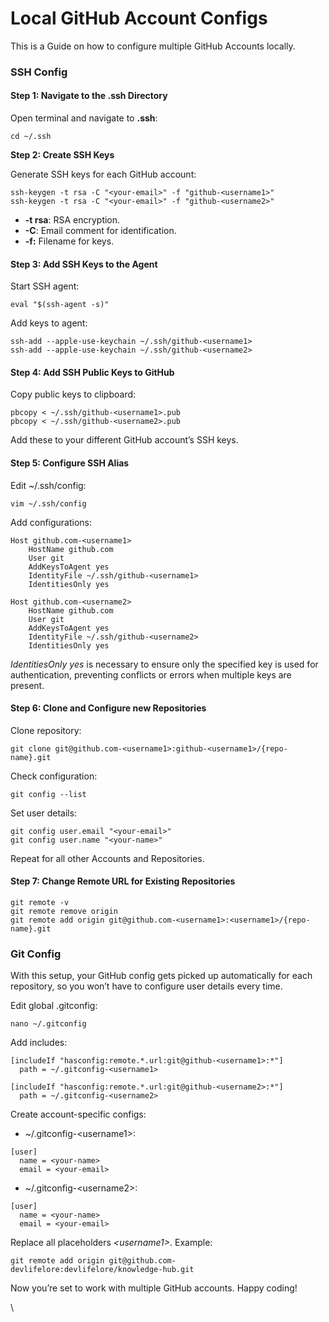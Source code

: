 # Local GitHub Account Configs

This is a Guide on how to configure multiple GitHub Accounts locally.

### **SSH Config**

#### **Step 1:** **Navigate to the .ssh Directory**

Open terminal and navigate to **.ssh**:

```
cd ~/.ssh
```

**Step 2: Create SSH Keys**

Generate SSH keys for each GitHub account:

```
ssh-keygen -t rsa -C "<your-email>" -f "github-<username1>"
ssh-keygen -t rsa -C "<your-email>" -f "github-<username2>"
```

* **-t rsa**: RSA encryption.
* **-C**: Email comment for identification.
* **-f:** Filename for keys.

#### **Step 3: Add SSH Keys to the Agent**

Start SSH agent:

```
eval "$(ssh-agent -s)"
```

Add keys to agent:

```
ssh-add --apple-use-keychain ~/.ssh/github-<username1>
ssh-add --apple-use-keychain ~/.ssh/github-<username2>
```

#### **Step 4: Add SSH Public Keys to GitHub**

Copy public keys to clipboard:

```
pbcopy < ~/.ssh/github-<username1>.pub
pbcopy < ~/.ssh/github-<username2>.pub
```

Add these to your different GitHub account’s SSH keys.

#### **Step 5: Configure SSH Alias**

Edit \~/.ssh/config:

```
vim ~/.ssh/config
```

Add configurations:

```
Host github.com-<username1>
    HostName github.com
    User git
    AddKeysToAgent yes
    IdentityFile ~/.ssh/github-<username1>
    IdentitiesOnly yes
```

```
Host github.com-<username2>
    HostName github.com
    User git
    AddKeysToAgent yes
    IdentityFile ~/.ssh/github-<username2>
    IdentitiesOnly yes
```

_IdentitiesOnly_ _yes_ is necessary to ensure only the specified key is used for authentication, preventing conflicts or errors when multiple keys are present.

#### **Step 6: Clone and Configure new Repositories**

Clone repository:

```
git clone git@github.com-<username1>:github-<username1>/{repo-name}.git
```

Check configuration:

```
git config --list
```

Set user details:

```
git config user.email "<your-email>"
git config user.name "<your-name>"
```

Repeat for all other Accounts and Repositories.

#### **Step 7: Change Remote URL for Existing Repositories**

```
git remote -v
git remote remove origin
git remote add origin git@github.com-<username1>:<username1>/{repo-name}.git
```

### **Git Config**

With this setup, your GitHub config gets picked up automatically for each repository, so you won’t have to configure user details every time.

Edit global .gitconfig:

```
nano ~/.gitconfig
```

Add includes:

```
[includeIf "hasconfig:remote.*.url:git@github-<username1>:*"]
  path = ~/.gitconfig-<username1>
```

```
[includeIf "hasconfig:remote.*.url:git@github-<username2>:*"]
  path = ~/.gitconfig-<username2>
```

Create account-specific configs:

* \~/.gitconfig-\<username1>:

```
[user]
  name = <your-name>
  email = <your-email>
```

* \~/.gitconfig-\<username2>:

```
[user]
  name = <your-name>
  email = <your-email>
```

Replace all placeholders _\<username1>_. Example:

```
git remote add origin git@github.com-devlifelore:devlifelore/knowledge-hub.git
```

Now you’re set to work with multiple GitHub accounts. Happy coding!

\
